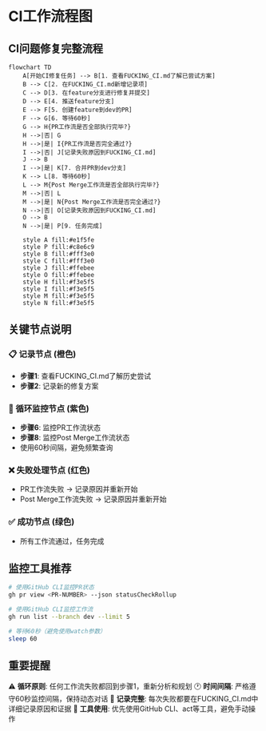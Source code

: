# CI工作流程图

## CI问题修复完整流程

```mermaid
flowchart TD
    A[开始CI修复任务] --> B[1. 查看FUCKING_CI.md了解已尝试方案]
    B --> C[2. 在FUCKING_CI.md新增记录项]
    C --> D[3. 在feature分支进行修复并提交]
    D --> E[4. 推送feature分支]
    E --> F[5. 创建feature到dev的PR]
    F --> G[6. 等待60秒]
    G --> H{PR工作流是否全部执行完毕?}
    H -->|否| G
    H -->|是| I{PR工作流是否完全通过?}
    I -->|否| J[记录失败原因到FUCKING_CI.md]
    J --> B
    I -->|是| K[7. 合并PR到dev分支]
    K --> L[8. 等待60秒]
    L --> M{Post Merge工作流是否全部执行完毕?}
    M -->|否| L
    M -->|是| N{Post Merge工作流是否完全通过?}
    N -->|否| O[记录失败原因到FUCKING_CI.md]
    O --> B
    N -->|是| P[9. 任务完成]

    style A fill:#e1f5fe
    style P fill:#c8e6c9
    style B fill:#fff3e0
    style C fill:#fff3e0
    style J fill:#ffebee
    style O fill:#ffebee
    style H fill:#f3e5f5
    style I fill:#f3e5f5
    style M fill:#f3e5f5
    style N fill:#f3e5f5
```

## 关键节点说明

### 📋 记录节点 (橙色)

- **步骤1**: 查看FUCKING_CI.md了解历史尝试
- **步骤2**: 记录新的修复方案

### 🔄 循环监控节点 (紫色)

- **步骤6**: 监控PR工作流状态
- **步骤8**: 监控Post Merge工作流状态
- 使用60秒间隔，避免频繁查询

### ❌ 失败处理节点 (红色)

- PR工作流失败 → 记录原因并重新开始
- Post Merge工作流失败 → 记录原因并重新开始

### ✅ 成功节点 (绿色)

- 所有工作流通过，任务完成

## 监控工具推荐

```bash
# 使用GitHub CLI监控PR状态
gh pr view <PR-NUMBER> --json statusCheckRollup

# 使用GitHub CLI监控工作流
gh run list --branch dev --limit 5

# 等待60秒（避免使用watch参数）
sleep 60
```

## 重要提醒

⚠️ **循环原则**: 任何工作流失败都回到步骤1，重新分析和规划
🕐 **时间间隔**: 严格遵守60秒监控间隔，保持动态对话
📝 **记录完整**: 每次失败都要在FUCKING_CI.md中详细记录原因和证据
🔧 **工具使用**: 优先使用GitHub CLI、act等工具，避免手动操作
